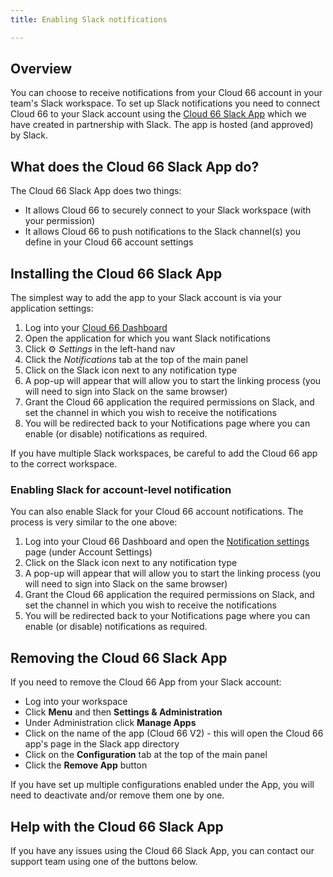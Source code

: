 ```yaml
---
title: Enabling Slack notifications

---
```


## Overview

You can choose to receive notifications from your Cloud 66 account in your team's Slack workspace. To set up Slack notifications you need to connect Cloud 66 to your Slack account using the [Cloud 66 Slack App](https://slack.com/apps/AMJ4WVAP4-cloud-66-v2?tab=more_info) which we have created in partnership with Slack. The app is hosted (and approved) by Slack.

## What does the Cloud 66 Slack App do?

The Cloud 66 Slack App does two things:

- It allows Cloud 66 to securely connect to your Slack workspace (with your permission)
- It allows Cloud 66 to push notifications to the Slack channel(s) you define in your Cloud 66 account settings

## Installing the Cloud 66 Slack App

The simplest way to add the app to your Slack account is via your application settings:

1. Log into your [Cloud 66 Dashboard](https://app.cloud66.com/) 
2. Open the application for which you want Slack notifications
3. Click ⚙️ *Settings* in the left-hand nav
4. Click the *Notifications* tab at the top of the main panel
5. Click on the Slack icon next to any notification type
6. A pop-up will appear that will allow you to start the linking process (you will need to sign into Slack on the same browser)
7. Grant the Cloud 66 application the required permissions on Slack, and set the channel in which you wish to receive the notifications
8. You will be redirected back to your Notifications page where you can enable (or disable) notifications as required.

If you have multiple Slack workspaces, be careful to add the Cloud 66 app to the correct workspace.

### Enabling Slack for account-level notification

You can also enable Slack for your Cloud 66 account notifications. The process is very similar to the one above:

1. Log into your Cloud 66 Dashboard and open the [Notification settings](https://app.cloud66.com/alerts) page (under Account Settings)
2. Click on the Slack icon next to any notification type
3. A pop-up will appear that will allow you to start the linking process (you will need to sign into Slack on the same browser)
4. Grant the Cloud 66 application the required permissions on Slack, and set the channel in which you wish to receive the notifications
5. You will be redirected back to your Notifications page where you can enable (or disable) notifications as required.

## Removing the Cloud 66 Slack App

If you need to remove the Cloud 66 App from your Slack account:

- Log into your workspace
- Click **Menu** and then **Settings & Administration**
- Under Administration click **Manage Apps**
- Click on the name of the app (Cloud 66 V2) - this will open the Cloud 66 app's page in the Slack app directory
- Click on the **Configuration** tab at the top of the main panel
- Click the **Remove App** button

If you have set up multiple configurations enabled under the App, you will need to deactivate and/or remove them one by one. 

## Help with the Cloud 66 Slack App

If you have any issues using the Cloud 66 Slack App, you can contact our support team using one of the buttons below.